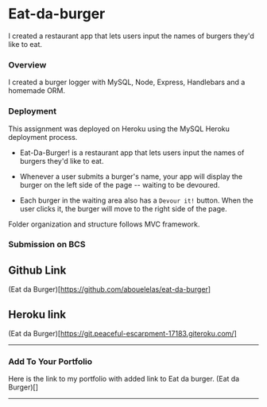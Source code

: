 # Eat-da-burger
I created a restaurant app that lets users input the names of burgers they'd like to eat.

### Overview

I created a burger logger with MySQL, Node, Express, Handlebars and a homemade ORM.
### Deployment 
This assignment was deployed on Heroku using the MySQL Heroku deployment process.

* Eat-Da-Burger! is a restaurant app that lets users input the names of burgers they'd like to eat.

* Whenever a user submits a burger's name, your app will display the burger on the left side of the page -- waiting to be devoured.

* Each burger in the waiting area also has a `Devour it!` button. When the user clicks it, the burger will move to the right side of the page.

Folder organization and structure follows MVC framework.
### Submission on BCS

## Github Link
(Eat da Burger)[https://github.com/abouelelas/eat-da-burger]

## Heroku link
(Eat da Burger)[https://git.peaceful-escarpment-17183.giteroku.com/]
- - -

### Add To Your Portfolio

Here is the link to my portfolio with added link to Eat da burger.
(Eat da Burger)[]

- - -


